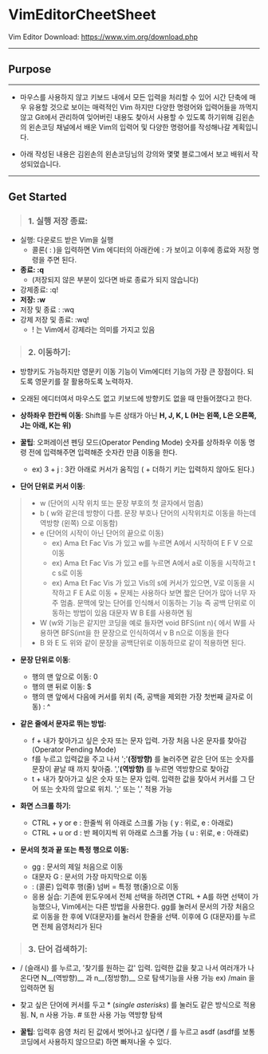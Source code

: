 VimEditorCheetSheet
=========
Vim Editor Download: https://www.vim.org/download.php
***
## Purpose
---------

- 마우스를 사용하지 않고 키보드 내에서 모든 입력을 처리할 수 있어 시간 단축에 매우 유용할 것으로 보이는 매력적인 Vim
하지만 다양한 명령어와 입력어들을 까먹지 않고 Git에서 관리하여 잊어버린 내용도 찾아서 사용할 수 있도록 하기위해
김왼손의 왼손코딩 채널에서 배운 Vim의 입력어 및 다양한 명령어를  작성해나갈 계획입니다.

- 아래 작성된 내용은 김왼손의 왼손코딩님의 강의와 몇몇 블로그에서 보고 배워서 작성되었습니다.

---------
## Get Started
> ### 1. 실행 저장 종료: 
 - 실행: 다운로드 받은 Vim을 실행
      + 콜론( : )을 입력하면 Vim 에디터의 아래칸에 : 가 보이고 이후에 종료와 저장 명령을 주면 된다.
 - **종료: :q**
      + (저장되지 않은 부분이 있다면 바로 종료가 되지 않습니다)
 - 강제종료: :q!
 - **저장: :w**
 - 저장 및 종료 : :wq
 - 강제 저장 및 종료: :wq!
      + ! 는 Vim에서 강제라는 의미를 가지고 있음

> ### 2. 이동하기:
 - 방향키도 가능하지만 영문키 이동 기능이 Vim에디터 기능의 가장 큰 장점이다. 되도록 영문키를 잘 활용하도록 노력하자.
 - 오래된 에디터여서 마우스도 없고 키보드에 방향키도 없을 때 만들어졌다고 한다.
  
 - __상하좌우 한칸씩 이동__: Shift를 누른 상태가 아닌 __H, J, K, L (H는 왼쪽, L은 오른쪽, J는 아래, K는 위)__
 - **꿀팁**: 오퍼레이션 펜딩 모드(Operator Pending Mode) 숫자를 상하좌우 이동 명령 전에 입력해주면 입력해준 숫자칸 만큼 이동을 한다.
     +  ex) 3 + j : 3칸 아래로 커서가 움직임 ( + 더하기 키는 입력하지 않아도 된다.)
- __단어 단위로 커서 이동__:
> - w (단어의 시작 위치 또는 문장 부호의 첫 글자에서 멈춤)
> - b ( w와 같은데 방향이 다름. 문장 부호나 단어의 시작위치로 이동을 하는데 역방향 (왼쪽) 으로 이동함)
> - e (단어의 시작이 아닌 단어의 끝으로 이동)
>      +   ex) Ama Et Fac Vis 가 있고 w를 누르면 A에서 시작하여 E F V 으로 이동
>      +   ex) Ama Et Fac Vis 가 있고 e를 누르면 A에서 a로 이동을 시작하고 t c s로 이동
>      +   ex) Ama Et Fac Vis 가 있고 Vis의 s에 커서가 있으면, V로 이동을 시작하고 F E A로 이동
     + 문제는 사용하다 보면 짧은 단어가 많아 너무 자주 멈춤. 문맥에 맞는 단어를 인식해서 이동하는 기능 즉 공백 단위로 이동하는 방법이 있음
     대문자 W B E를 사용하면 됨
> -  W (w와 기능은 같지만 코딩을 예로 들자면 void BFS(int n){ 에서 W를 사용하면 BFS(int을 한 문장으로 인식하여서 v B n으로 이동을 한다
> -  B 와 E 도 위와 같이 문장을 공백단위로 이동하므로 같이 적용하면 된다.

- __문장 단위로 이동__:
     +  행의 맨 앞으로 이동: 0
     +  행의 맨 뒤로 이동: $
     +  행의 맨 앞에서 다음에 커서를 위치 (즉, 공백을 제외한 가장 첫번째 글자로 이동) : ^

- __같은 줄에서 문자로 뛰는 방법:__
     +  f + 내가 찾아가고 싶은 숫자 또는 문자 입력. 가장 처음 나온 문자를 찾아감 (Operator Pending Mode)
     +  f를 누르고 입력값을 주고 나서 ';'__(정방향)__ 를 눌러주면 같은 단어 또는 숫자를 문장이 끝날 때 까지 찾아줌. ','__(역방향)__ 를 누르면 역방향으로 찾아감
     +  t + 내가 찾아가고 싶은 숫자 또는 문자 입력. 입력한 값을 찾아서 커서를 그 단어 또는 숫자의 앞으로 위치. ';' 또는 ',' 적용 가능

- __화면 스크롤 하기:__
     + CTRL + y or e : 한줄씩 위 아래로 스크롤 가능 ( y : 위로, e : 아래로)
     + CTRL + u or d : 반 페이지씩 위 아래로 스크롤 가능 ( u : 위로, e : 아래로)

- __문서의 첫과 끝 또는 특정 행으로 이동:__
     + gg : 문서의 제일 처음으로 이동
     + 대문자 G : 문서의 가장 마지막으로 이동
     + : (콜론) 입력후 행(줄) 넘버 = 특정 행(줄)으로 이동
     + 응용 실습: 기존에 윈도우에서 전체 선택을 하려면 CTRL + A를 하면 선택이 가능했으나, Vim에서는 다른 방법을 사용한다.
     gg를 눌러서 문서의 가장 처음으로 이동을 한 후에 V(대문자)를 눌러서 한줄을 선택. 이후에 G (대문자)를 누르면 전체 음영처리가 된다
     

> ### 3. 단어 검색하기:
  - / (슬래시) 를 누르고, '찾기를 원하는 값' 입력. 입력한 값을 찾고 나서 여러개가 나온다면 N__(역방향)__ 과 n__(정방향)__ 으로 탐색기능을 사용 가능 ex) /main 을 입력하면 됨
  - 찾고 싶은 단어에 커서를 두고 * (*single asterisks*) 를 눌러도 같은 방식으로 적용 됨. N, n 사용 가능. # 또한 사용 가능 역방향 탐색

  - **꿀팁**: 입력후 음영 처리 된 값에서 벗어나고 싶다면 / 를 누르고 asdf (asdf를 보통 코딩에서 사용하지 않으므로) 하면 빠져나올 수 있다.
